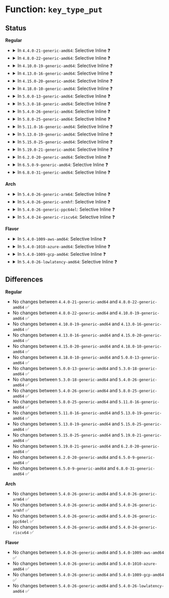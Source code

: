 # Function: <code>key_type_put</code>

## Status
<b>Regular</b>
<ul>
<li>
<details>
<summary>In <code>4.4.0-21-generic-amd64</code>: Selective Inline ❓</summary>

```c
void key_type_put(struct key_type * ktype)
```

```json
{
  "name": "key_type_put",
  "collision_type": "Unique Global",
  "inline_type": "Selective",
  "funcs": [
    {
      "addr": 18446744071582188658,
      "name": "key_type_put",
      "external": true,
      "loc": "security/keys/key.c:702",
      "file": "security/keys/key.c",
      "inline": "not declared, inlined",
      "caller_inline": [
        "security/keys/key.c:key_create_or_update"
      ],
      "caller_func": [
        "security/keys/keyctl.c:SyS_request_key",
        "security/keys/keyctl.c:keyctl_keyring_search"
      ]
    }
  ],
  "symbols": [
    {
      "addr": 18446744071582189584,
      "name": "key_type_put",
      "section": ".text",
      "bind": "STB_GLOBAL",
      "size": 23
    }
  ]
}
```
</details>
</li>
<li>
<details>
<summary>In <code>4.8.0-22-generic-amd64</code>: Selective Inline ❓</summary>

```c
void key_type_put(struct key_type * ktype)
```

```json
{
  "name": "key_type_put",
  "collision_type": "Unique Global",
  "inline_type": "Selective",
  "funcs": [
    {
      "addr": 18446744071582405064,
      "name": "key_type_put",
      "external": true,
      "loc": "security/keys/key.c:721",
      "file": "security/keys/key.c",
      "inline": "not declared, inlined",
      "caller_inline": [
        "security/keys/key.c:key_create_or_update"
      ],
      "caller_func": [
        "security/keys/keyctl.c:keyctl_keyring_search",
        "security/keys/keyctl.c:SyS_request_key"
      ]
    }
  ],
  "symbols": [
    {
      "addr": 18446744071582406000,
      "name": "key_type_put",
      "section": ".text",
      "bind": "STB_GLOBAL",
      "size": 23
    }
  ]
}
```
</details>
</li>
<li>
<details>
<summary>In <code>4.10.0-19-generic-amd64</code>: Selective Inline ❓</summary>

```c
void key_type_put(struct key_type * ktype)
```

```json
{
  "name": "key_type_put",
  "collision_type": "Unique Global",
  "inline_type": "Selective",
  "funcs": [
    {
      "addr": 18446744071582497256,
      "name": "key_type_put",
      "external": true,
      "loc": "security/keys/key.c:721",
      "file": "security/keys/key.c",
      "inline": "not declared, inlined",
      "caller_inline": [
        "security/keys/key.c:key_create_or_update"
      ],
      "caller_func": [
        "security/keys/keyctl.c:keyctl_keyring_search",
        "security/keys/keyctl.c:SyS_request_key"
      ]
    }
  ],
  "symbols": [
    {
      "addr": 18446744071582498192,
      "name": "key_type_put",
      "section": ".text",
      "bind": "STB_GLOBAL",
      "size": 23
    }
  ]
}
```
</details>
</li>
<li>
<details>
<summary>In <code>4.13.0-16-generic-amd64</code>: Selective Inline ❓</summary>

```c
void key_type_put(struct key_type * ktype)
```

```json
{
  "name": "key_type_put",
  "collision_type": "Unique Global",
  "inline_type": "Selective",
  "funcs": [
    {
      "addr": 18446744071582578053,
      "name": "key_type_put",
      "external": true,
      "loc": "security/keys/key.c:723",
      "file": "security/keys/key.c",
      "inline": "not declared, inlined",
      "caller_inline": [
        "security/keys/key.c:key_create_or_update"
      ],
      "caller_func": [
        "security/keys/keyring.c:keyring_restrict",
        "security/keys/keyctl.c:keyctl_keyring_search",
        "security/keys/keyctl.c:SyS_request_key"
      ]
    }
  ],
  "symbols": [
    {
      "addr": 18446744071582578976,
      "name": "key_type_put",
      "section": ".text",
      "bind": "STB_GLOBAL",
      "size": 23
    }
  ]
}
```
</details>
</li>
<li>
<details>
<summary>In <code>4.15.0-20-generic-amd64</code>: Selective Inline ❓</summary>

```c
void key_type_put(struct key_type * ktype)
```

```json
{
  "name": "key_type_put",
  "collision_type": "Unique Global",
  "inline_type": "Selective",
  "funcs": [
    {
      "addr": 18446744071582730933,
      "name": "key_type_put",
      "external": true,
      "loc": "security/keys/key.c:729",
      "file": "security/keys/key.c",
      "inline": "not declared, inlined",
      "caller_inline": [
        "security/keys/key.c:key_create_or_update"
      ],
      "caller_func": [
        "security/keys/keyring.c:keyring_restrict",
        "security/keys/keyctl.c:keyctl_keyring_search",
        "security/keys/keyctl.c:SyS_request_key"
      ]
    }
  ],
  "symbols": [
    {
      "addr": 18446744071582731936,
      "name": "key_type_put",
      "section": ".text",
      "bind": "STB_GLOBAL",
      "size": 23
    }
  ]
}
```
</details>
</li>
<li>
<details>
<summary>In <code>4.18.0-10-generic-amd64</code>: Selective Inline ❓</summary>

```c
void key_type_put(struct key_type * ktype)
```

```json
{
  "name": "key_type_put",
  "collision_type": "Unique Global",
  "inline_type": "Selective",
  "funcs": [
    {
      "addr": 18446744071582929563,
      "name": "key_type_put",
      "external": true,
      "loc": "security/keys/key.c:729",
      "file": "security/keys/key.c",
      "inline": "not declared, inlined",
      "caller_inline": [
        "security/keys/key.c:key_create_or_update"
      ],
      "caller_func": [
        "security/keys/keyring.c:keyring_restrict",
        "security/keys/keyctl.c:keyctl_keyring_search",
        "security/keys/keyctl.c:__ia32_sys_request_key",
        "security/keys/keyctl.c:__x64_sys_request_key"
      ]
    }
  ],
  "symbols": [
    {
      "addr": 18446744071582930576,
      "name": "key_type_put",
      "section": ".text",
      "bind": "STB_GLOBAL",
      "size": 23
    }
  ]
}
```
</details>
</li>
<li>
<details>
<summary>In <code>5.0.0-13-generic-amd64</code>: Selective Inline ❓</summary>

```c
void key_type_put(struct key_type * ktype)
```

```json
{
  "name": "key_type_put",
  "collision_type": "Unique Global",
  "inline_type": "Selective",
  "funcs": [
    {
      "addr": 18446744071583038059,
      "name": "key_type_put",
      "external": true,
      "loc": "security/keys/key.c:730",
      "file": "security/keys/key.c",
      "inline": "not declared, inlined",
      "caller_inline": [
        "security/keys/key.c:key_create_or_update"
      ],
      "caller_func": [
        "security/keys/keyring.c:keyring_restrict",
        "security/keys/keyctl.c:keyctl_keyring_search",
        "security/keys/keyctl.c:__ia32_sys_request_key",
        "security/keys/keyctl.c:__x64_sys_request_key"
      ]
    }
  ],
  "symbols": [
    {
      "addr": 18446744071583039072,
      "name": "key_type_put",
      "section": ".text",
      "bind": "STB_GLOBAL",
      "size": 23
    }
  ]
}
```
</details>
</li>
<li>
<details>
<summary>In <code>5.3.0-18-generic-amd64</code>: Selective Inline ❓</summary>

```c
void key_type_put(struct key_type * ktype)
```

```json
{
  "name": "key_type_put",
  "collision_type": "Unique Global",
  "inline_type": "Selective",
  "funcs": [
    {
      "addr": 18446744071583220123,
      "name": "key_type_put",
      "external": true,
      "loc": "security/keys/key.c:737",
      "file": "security/keys/key.c",
      "inline": "not declared, inlined",
      "caller_inline": [
        "security/keys/key.c:key_create_or_update"
      ],
      "caller_func": [
        "security/keys/keyring.c:keyring_restrict",
        "security/keys/keyctl.c:keyctl_keyring_search",
        "security/keys/keyctl.c:__ia32_sys_request_key",
        "security/keys/keyctl.c:__x64_sys_request_key"
      ]
    }
  ],
  "symbols": [
    {
      "addr": 18446744071583221072,
      "name": "key_type_put",
      "section": ".text",
      "bind": "STB_GLOBAL",
      "size": 23
    }
  ]
}
```
</details>
</li>
<li>
<details>
<summary>In <code>5.4.0-26-generic-amd64</code>: Selective Inline ❓</summary>

```c
void key_type_put(struct key_type * ktype)
```

```json
{
  "name": "key_type_put",
  "collision_type": "Unique Global",
  "inline_type": "Selective",
  "funcs": [
    {
      "addr": 18446744071583325931,
      "name": "key_type_put",
      "external": true,
      "loc": "security/keys/key.c:737",
      "file": "security/keys/key.c",
      "inline": "not declared, inlined",
      "caller_inline": [
        "security/keys/key.c:key_create_or_update"
      ],
      "caller_func": [
        "security/keys/keyring.c:keyring_restrict",
        "security/keys/keyctl.c:keyctl_keyring_search",
        "security/keys/keyctl.c:__ia32_sys_request_key",
        "security/keys/keyctl.c:__x64_sys_request_key"
      ]
    }
  ],
  "symbols": [
    {
      "addr": 18446744071583326880,
      "name": "key_type_put",
      "section": ".text",
      "bind": "STB_GLOBAL",
      "size": 23
    }
  ]
}
```
</details>
</li>
<li>
<details>
<summary>In <code>5.8.0-25-generic-amd64</code>: Selective Inline ❓</summary>

```c
void key_type_put(struct key_type * ktype)
```

```json
{
  "name": "key_type_put",
  "collision_type": "Unique Global",
  "inline_type": "Selective",
  "funcs": [
    {
      "addr": 18446744071583658441,
      "name": "key_type_put",
      "external": true,
      "loc": "security/keys/key.c:740",
      "file": "security/keys/key.c",
      "inline": "not declared, inlined",
      "caller_inline": [
        "security/keys/key.c:key_create_or_update"
      ],
      "caller_func": [
        "security/keys/keyring.c:keyring_restrict",
        "security/keys/keyctl.c:keyctl_keyring_search",
        "security/keys/keyctl.c:__do_sys_request_key"
      ]
    }
  ],
  "symbols": [
    {
      "addr": 18446744071583659824,
      "name": "key_type_put",
      "section": ".text",
      "bind": "STB_GLOBAL",
      "size": 23
    }
  ]
}
```
</details>
</li>
<li>
<details>
<summary>In <code>5.11.0-16-generic-amd64</code>: Selective Inline ❓</summary>

```c
void key_type_put(struct key_type * ktype)
```

```json
{
  "name": "key_type_put",
  "collision_type": "Unique Global",
  "inline_type": "Selective",
  "funcs": [
    {
      "addr": 18446744071583779926,
      "name": "key_type_put",
      "external": true,
      "loc": "security/keys/key.c:743",
      "file": "security/keys/key.c",
      "inline": "not declared, inlined",
      "caller_inline": [
        "security/keys/key.c:key_create_or_update"
      ],
      "caller_func": [
        "security/keys/keyring.c:keyring_restrict",
        "security/keys/keyctl.c:keyctl_keyring_search",
        "security/keys/keyctl.c:__do_sys_request_key"
      ]
    }
  ],
  "symbols": [
    {
      "addr": 18446744071583781344,
      "name": "key_type_put",
      "section": ".text",
      "bind": "STB_GLOBAL",
      "size": 23
    }
  ]
}
```
</details>
</li>
<li>
<details>
<summary>In <code>5.13.0-19-generic-amd64</code>: Selective Inline ❓</summary>

```c
void key_type_put(struct key_type * ktype)
```

```json
{
  "name": "key_type_put",
  "collision_type": "Unique Global",
  "inline_type": "Selective",
  "funcs": [
    {
      "addr": 18446744071583804070,
      "name": "key_type_put",
      "external": true,
      "loc": "security/keys/key.c:743",
      "file": "security/keys/key.c",
      "inline": "not declared, inlined",
      "caller_inline": [
        "security/keys/key.c:key_create_or_update"
      ],
      "caller_func": [
        "security/keys/keyring.c:keyring_restrict",
        "security/keys/keyctl.c:keyctl_keyring_search",
        "security/keys/keyctl.c:__do_sys_request_key"
      ]
    }
  ],
  "symbols": [
    {
      "addr": 18446744071583805584,
      "name": "key_type_put",
      "section": ".text",
      "bind": "STB_GLOBAL",
      "size": 23
    }
  ]
}
```
</details>
</li>
<li>
<details>
<summary>In <code>5.15.0-25-generic-amd64</code>: Selective Inline ❓</summary>

```c
void key_type_put(struct key_type * ktype)
```

```json
{
  "name": "key_type_put",
  "collision_type": "Unique Global",
  "inline_type": "Selective",
  "funcs": [
    {
      "addr": 18446744071584166614,
      "name": "key_type_put",
      "external": true,
      "loc": "security/keys/key.c:743",
      "file": "security/keys/key.c",
      "inline": "not declared, inlined",
      "caller_inline": [
        "security/keys/key.c:key_create_or_update"
      ],
      "caller_func": [
        "security/keys/keyring.c:keyring_restrict",
        "security/keys/keyctl.c:keyctl_keyring_search",
        "security/keys/keyctl.c:__do_sys_request_key"
      ]
    }
  ],
  "symbols": [
    {
      "addr": 18446744071584168128,
      "name": "key_type_put",
      "section": ".text",
      "bind": "STB_GLOBAL",
      "size": 23
    }
  ]
}
```
</details>
</li>
<li>
<details>
<summary>In <code>5.19.0-21-generic-amd64</code>: Selective Inline ❓</summary>

```c
void key_type_put(struct key_type * ktype)
```

```json
{
  "name": "key_type_put",
  "collision_type": "Unique Global",
  "inline_type": "Selective",
  "funcs": [
    {
      "addr": 18446744071584765726,
      "name": "key_type_put",
      "external": true,
      "loc": "security/keys/key.c:743",
      "file": "security/keys/key.c",
      "inline": "not declared, inlined",
      "caller_inline": [
        "security/keys/key.c:key_create_or_update"
      ],
      "caller_func": [
        "security/keys/keyring.c:keyring_restrict",
        "security/keys/keyctl.c:keyctl_keyring_search",
        "security/keys/keyctl.c:__do_sys_request_key"
      ]
    }
  ],
  "symbols": [
    {
      "addr": 18446744071584767328,
      "name": "key_type_put",
      "section": ".text",
      "bind": "STB_GLOBAL",
      "size": 29
    }
  ]
}
```
</details>
</li>
<li>
<details>
<summary>In <code>6.2.0-20-generic-amd64</code>: Selective Inline ❓</summary>

```c
void key_type_put(struct key_type * ktype)
```

```json
{
  "name": "key_type_put",
  "collision_type": "Unique Global",
  "inline_type": "Selective",
  "funcs": [
    {
      "addr": 18446744071585461534,
      "name": "key_type_put",
      "external": true,
      "loc": "security/keys/key.c:743",
      "file": "security/keys/key.c",
      "inline": "not declared, inlined",
      "caller_inline": [
        "security/keys/key.c:key_create_or_update"
      ],
      "caller_func": [
        "security/keys/keyring.c:keyring_restrict",
        "security/keys/keyctl.c:keyctl_keyring_search",
        "security/keys/keyctl.c:__do_sys_request_key"
      ]
    }
  ],
  "symbols": [
    {
      "addr": 18446744071585463200,
      "name": "key_type_put",
      "section": ".text",
      "bind": "STB_GLOBAL",
      "size": 29
    }
  ]
}
```
</details>
</li>
<li>
<details>
<summary>In <code>6.5.0-9-generic-amd64</code>: Selective Inline ❓</summary>

```c
void key_type_put(struct key_type * ktype)
```

```json
{
  "name": "key_type_put",
  "collision_type": "Unique Global",
  "inline_type": "Selective",
  "funcs": [
    {
      "addr": 18446744071585693063,
      "name": "key_type_put",
      "external": true,
      "loc": "security/keys/key.c:743",
      "file": "security/keys/key.c",
      "inline": "not declared, inlined",
      "caller_inline": [
        "security/keys/key.c:__key_create_or_update"
      ],
      "caller_func": [
        "security/keys/keyring.c:keyring_restrict",
        "security/keys/keyctl.c:keyctl_keyring_search",
        "security/keys/keyctl.c:__do_sys_request_key"
      ]
    }
  ],
  "symbols": [
    {
      "addr": 18446744071585694848,
      "name": "key_type_put",
      "section": ".text",
      "bind": "STB_GLOBAL",
      "size": 29
    }
  ]
}
```
</details>
</li>
<li>
<details>
<summary>In <code>6.8.0-31-generic-amd64</code>: Selective Inline ❓</summary>

```c
void key_type_put(struct key_type * ktype)
```

```json
{
  "name": "key_type_put",
  "collision_type": "Unique Global",
  "inline_type": "Selective",
  "funcs": [
    {
      "addr": 18446744071585940135,
      "name": "key_type_put",
      "external": true,
      "loc": "security/keys/key.c:739",
      "file": "security/keys/key.c",
      "inline": "not declared, inlined",
      "caller_inline": [
        "security/keys/key.c:__key_create_or_update"
      ],
      "caller_func": [
        "security/keys/keyring.c:keyring_restrict",
        "security/keys/keyctl.c:keyctl_keyring_search",
        "security/keys/keyctl.c:__do_sys_request_key"
      ]
    }
  ],
  "symbols": [
    {
      "addr": 18446744071585941760,
      "name": "key_type_put",
      "section": ".text",
      "bind": "STB_GLOBAL",
      "size": 29
    }
  ]
}
```
</details>
</li>
</ul>
<b>Arch</b>
<ul>
<li>
<details>
<summary>In <code>5.4.0-26-generic-arm64</code>: Selective Inline ❓</summary>

```c
void key_type_put(struct key_type * ktype)
```

```json
{
  "name": "key_type_put",
  "collision_type": "Unique Global",
  "inline_type": "Selective",
  "funcs": [
    {
      "addr": 18446603336495067436,
      "name": "key_type_put",
      "external": true,
      "loc": "security/keys/key.c:737",
      "file": "security/keys/key.c",
      "inline": "not declared, inlined",
      "caller_inline": [
        "security/keys/key.c:key_create_or_update"
      ],
      "caller_func": [
        "security/keys/keyring.c:keyring_restrict",
        "security/keys/keyctl.c:keyctl_keyring_search",
        "security/keys/keyctl.c:__arm64_sys_request_key"
      ]
    }
  ],
  "symbols": [
    {
      "addr": 18446603336495068208,
      "name": "key_type_put",
      "section": ".text",
      "bind": "STB_GLOBAL",
      "size": 36
    }
  ]
}
```
</details>
</li>
<li>
<details>
<summary>In <code>5.4.0-26-generic-armhf</code>: Selective Inline ❓</summary>

```c
void key_type_put(struct key_type * ktype)
```

```json
{
  "name": "key_type_put",
  "collision_type": "Unique Global",
  "inline_type": "Selective",
  "funcs": [
    {
      "addr": 3228464144,
      "name": "key_type_put",
      "external": true,
      "loc": "security/keys/key.c:737",
      "file": "security/keys/key.c",
      "inline": "not declared, inlined",
      "caller_inline": [
        "security/keys/key.c:key_create_or_update"
      ],
      "caller_func": [
        "security/keys/keyring.c:keyring_restrict",
        "security/keys/keyctl.c:keyctl_keyring_search",
        "security/keys/keyctl.c:__se_sys_request_key"
      ]
    }
  ],
  "symbols": [
    {
      "addr": 3228465024,
      "name": "key_type_put",
      "section": ".text",
      "bind": "STB_GLOBAL",
      "size": 36
    }
  ]
}
```
</details>
</li>
<li>
<details>
<summary>In <code>5.4.0-26-generic-ppc64el</code>: Selective Inline ❓</summary>

```c
void key_type_put(struct key_type * ktype)
```

```json
{
  "name": "key_type_put",
  "collision_type": "Unique Global",
  "inline_type": "Selective",
  "funcs": [
    {
      "addr": 13835058055288962420,
      "name": "key_type_put",
      "external": true,
      "loc": "security/keys/key.c:737",
      "file": "security/keys/key.c",
      "inline": "not declared, inlined",
      "caller_inline": [
        "security/keys/key.c:key_create_or_update"
      ],
      "caller_func": [
        "security/keys/keyring.c:keyring_restrict",
        "security/keys/keyctl.c:keyctl_keyring_search",
        "security/keys/keyctl.c:__se_sys_request_key"
      ]
    }
  ],
  "symbols": [
    {
      "addr": 13835058055288963488,
      "name": "key_type_put",
      "section": ".text",
      "bind": "STB_GLOBAL",
      "size": 60
    }
  ]
}
```
</details>
</li>
<li>
<details>
<summary>In <code>5.4.0-24-generic-riscv64</code>: Selective Inline ❓</summary>

```c
void key_type_put(struct key_type * ktype)
```

```json
{
  "name": "key_type_put",
  "collision_type": "Unique Global",
  "inline_type": "Selective",
  "funcs": [
    {
      "addr": 18446743936274336110,
      "name": "key_type_put",
      "external": true,
      "loc": "security/keys/key.c:737",
      "file": "security/keys/key.c",
      "inline": "not declared, inlined",
      "caller_inline": [
        "security/keys/key.c:key_create_or_update"
      ],
      "caller_func": [
        "security/keys/keyring.c:keyring_restrict",
        "security/keys/keyctl.c:keyctl_keyring_search",
        "security/keys/keyctl.c:__se_sys_request_key"
      ]
    }
  ],
  "symbols": [
    {
      "addr": 18446743936274336802,
      "name": "key_type_put",
      "section": ".text",
      "bind": "STB_GLOBAL",
      "size": 42
    }
  ]
}
```
</details>
</li>
</ul>
<b>Flavor</b>
<ul>
<li>
<details>
<summary>In <code>5.4.0-1009-aws-amd64</code>: Selective Inline ❓</summary>

```c
void key_type_put(struct key_type * ktype)
```

```json
{
  "name": "key_type_put",
  "collision_type": "Unique Global",
  "inline_type": "Selective",
  "funcs": [
    {
      "addr": 18446744071583294667,
      "name": "key_type_put",
      "external": true,
      "loc": "security/keys/key.c:737",
      "file": "security/keys/key.c",
      "inline": "not declared, inlined",
      "caller_inline": [
        "security/keys/key.c:key_create_or_update"
      ],
      "caller_func": [
        "security/keys/keyring.c:keyring_restrict",
        "security/keys/keyctl.c:keyctl_keyring_search",
        "security/keys/keyctl.c:__ia32_sys_request_key",
        "security/keys/keyctl.c:__x64_sys_request_key"
      ]
    }
  ],
  "symbols": [
    {
      "addr": 18446744071583295616,
      "name": "key_type_put",
      "section": ".text",
      "bind": "STB_GLOBAL",
      "size": 23
    }
  ]
}
```
</details>
</li>
<li>
<details>
<summary>In <code>5.4.0-1010-azure-amd64</code>: Selective Inline ❓</summary>

```c
void key_type_put(struct key_type * ktype)
```

```json
{
  "name": "key_type_put",
  "collision_type": "Unique Global",
  "inline_type": "Selective",
  "funcs": [
    {
      "addr": 18446744071583231803,
      "name": "key_type_put",
      "external": true,
      "loc": "security/keys/key.c:737",
      "file": "security/keys/key.c",
      "inline": "not declared, inlined",
      "caller_inline": [
        "security/keys/key.c:key_create_or_update"
      ],
      "caller_func": [
        "security/keys/keyring.c:keyring_restrict",
        "security/keys/keyctl.c:keyctl_keyring_search",
        "security/keys/keyctl.c:__ia32_sys_request_key",
        "security/keys/keyctl.c:__x64_sys_request_key"
      ]
    }
  ],
  "symbols": [
    {
      "addr": 18446744071583232752,
      "name": "key_type_put",
      "section": ".text",
      "bind": "STB_GLOBAL",
      "size": 23
    }
  ]
}
```
</details>
</li>
<li>
<details>
<summary>In <code>5.4.0-1009-gcp-amd64</code>: Selective Inline ❓</summary>

```c
void key_type_put(struct key_type * ktype)
```

```json
{
  "name": "key_type_put",
  "collision_type": "Unique Global",
  "inline_type": "Selective",
  "funcs": [
    {
      "addr": 18446744071583278699,
      "name": "key_type_put",
      "external": true,
      "loc": "security/keys/key.c:737",
      "file": "security/keys/key.c",
      "inline": "not declared, inlined",
      "caller_inline": [
        "security/keys/key.c:key_create_or_update"
      ],
      "caller_func": [
        "security/keys/keyring.c:keyring_restrict",
        "security/keys/keyctl.c:keyctl_keyring_search",
        "security/keys/keyctl.c:__ia32_sys_request_key",
        "security/keys/keyctl.c:__x64_sys_request_key"
      ]
    }
  ],
  "symbols": [
    {
      "addr": 18446744071583279648,
      "name": "key_type_put",
      "section": ".text",
      "bind": "STB_GLOBAL",
      "size": 23
    }
  ]
}
```
</details>
</li>
<li>
<details>
<summary>In <code>5.4.0-26-lowlatency-amd64</code>: Selective Inline ❓</summary>

```c
void key_type_put(struct key_type * ktype)
```

```json
{
  "name": "key_type_put",
  "collision_type": "Unique Global",
  "inline_type": "Selective",
  "funcs": [
    {
      "addr": 18446744071583373227,
      "name": "key_type_put",
      "external": true,
      "loc": "security/keys/key.c:737",
      "file": "security/keys/key.c",
      "inline": "not declared, inlined",
      "caller_inline": [
        "security/keys/key.c:key_create_or_update"
      ],
      "caller_func": [
        "security/keys/keyring.c:keyring_restrict",
        "security/keys/keyctl.c:keyctl_keyring_search",
        "security/keys/keyctl.c:__ia32_sys_request_key",
        "security/keys/keyctl.c:__x64_sys_request_key"
      ]
    }
  ],
  "symbols": [
    {
      "addr": 18446744071583374176,
      "name": "key_type_put",
      "section": ".text",
      "bind": "STB_GLOBAL",
      "size": 23
    }
  ]
}
```
</details>
</li>
</ul>

## Differences
<b>Regular</b>
<ul>
<li>
No changes between <code>4.4.0-21-generic-amd64</code> and <code>4.8.0-22-generic-amd64</code> ✅
</li>
<li>
No changes between <code>4.8.0-22-generic-amd64</code> and <code>4.10.0-19-generic-amd64</code> ✅
</li>
<li>
No changes between <code>4.10.0-19-generic-amd64</code> and <code>4.13.0-16-generic-amd64</code> ✅
</li>
<li>
No changes between <code>4.13.0-16-generic-amd64</code> and <code>4.15.0-20-generic-amd64</code> ✅
</li>
<li>
No changes between <code>4.15.0-20-generic-amd64</code> and <code>4.18.0-10-generic-amd64</code> ✅
</li>
<li>
No changes between <code>4.18.0-10-generic-amd64</code> and <code>5.0.0-13-generic-amd64</code> ✅
</li>
<li>
No changes between <code>5.0.0-13-generic-amd64</code> and <code>5.3.0-18-generic-amd64</code> ✅
</li>
<li>
No changes between <code>5.3.0-18-generic-amd64</code> and <code>5.4.0-26-generic-amd64</code> ✅
</li>
<li>
No changes between <code>5.4.0-26-generic-amd64</code> and <code>5.8.0-25-generic-amd64</code> ✅
</li>
<li>
No changes between <code>5.8.0-25-generic-amd64</code> and <code>5.11.0-16-generic-amd64</code> ✅
</li>
<li>
No changes between <code>5.11.0-16-generic-amd64</code> and <code>5.13.0-19-generic-amd64</code> ✅
</li>
<li>
No changes between <code>5.13.0-19-generic-amd64</code> and <code>5.15.0-25-generic-amd64</code> ✅
</li>
<li>
No changes between <code>5.15.0-25-generic-amd64</code> and <code>5.19.0-21-generic-amd64</code> ✅
</li>
<li>
No changes between <code>5.19.0-21-generic-amd64</code> and <code>6.2.0-20-generic-amd64</code> ✅
</li>
<li>
No changes between <code>6.2.0-20-generic-amd64</code> and <code>6.5.0-9-generic-amd64</code> ✅
</li>
<li>
No changes between <code>6.5.0-9-generic-amd64</code> and <code>6.8.0-31-generic-amd64</code> ✅
</li>
</ul>
<b>Arch</b>
<ul>
<li>
No changes between <code>5.4.0-26-generic-amd64</code> and <code>5.4.0-26-generic-arm64</code> ✅
</li>
<li>
No changes between <code>5.4.0-26-generic-amd64</code> and <code>5.4.0-26-generic-armhf</code> ✅
</li>
<li>
No changes between <code>5.4.0-26-generic-amd64</code> and <code>5.4.0-26-generic-ppc64el</code> ✅
</li>
<li>
No changes between <code>5.4.0-26-generic-amd64</code> and <code>5.4.0-24-generic-riscv64</code> ✅
</li>
</ul>
<b>Flavor</b>
<ul>
<li>
No changes between <code>5.4.0-26-generic-amd64</code> and <code>5.4.0-1009-aws-amd64</code> ✅
</li>
<li>
No changes between <code>5.4.0-26-generic-amd64</code> and <code>5.4.0-1010-azure-amd64</code> ✅
</li>
<li>
No changes between <code>5.4.0-26-generic-amd64</code> and <code>5.4.0-1009-gcp-amd64</code> ✅
</li>
<li>
No changes between <code>5.4.0-26-generic-amd64</code> and <code>5.4.0-26-lowlatency-amd64</code> ✅
</li>
</ul>
